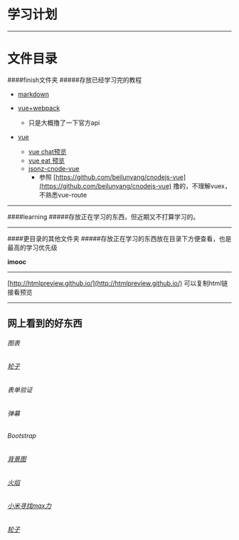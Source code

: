 学习计划
======

------

# 文件目录
####finish文件夹
#####存放已经学习完的教程

+ [markdown](https://github.com/zhangxinxinWTB/learn/tree/imooc/finish/markdown)

+ [vue+webpack](https://github.com/zhangxinxinWTB/learn/tree/imooc/finish/vue%2Bwebpack) 
	+ 只是大概撸了一下官方api 

+ [vue](https://github.com/zhangxinxinWTB/learn/tree/imooc/finish/vue)
	+ [vue chat预览](http://htmlpreview.github.io/?https://github.com/zhangxinxinWTB/learn/blob/imooc/finish/vue/vue-eat/index.html)
	+ [vue eat 预览](http://htmlpreview.github.io/?https://github.com/zhangxinxinWTB/learn/imooc/finish/vue/vue-eat/index.html)
	+ [jsonz-cnode-vue](https://github.com/zhangxinxinWTB/learn/tree/master/finish/vue/jsonz-cnodejs-vue)
		+ 参照 [https://github.com/beilunyang/cnodejs-vue](https://github.com/beilunyang/cnodejs-vue) 撸的，不理解vuex，不熟悉vue-route  

------

####learning
#####存放正在学习的东西，但近期又不打算学习的。
	

------
####更目录的其他文件夹
#####存放正在学习的东西放在目录下方便查看，也是最高的学习优先级

__imooc__
	
------
[http://htmlpreview.github.io/](http://htmlpreview.github.io/) 可以复制html链接看预览

------
网上看到的好东西
------

###### 图表
###### [轮子](http://strml.net/)
###### 表单验证
###### 弹幕
###### Bootstrap
###### [背景图](http://www.alquimiawrg.com/#/home)
###### [火焰](http://www.html5tricks.com/demo/html5-fire-ball-shooter/index.html)
###### [小米寻找max力](http://s1.mi.com/m/ghd/2016/maxpre/index.html)
###### [轮子](https://github.com/jun-lu/SortAnimate)
